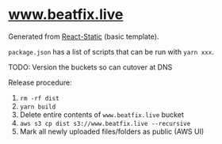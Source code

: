 # www.beatfix.live

Generated from [React-Static](https://github.com/nozzle/react-static) (basic template).

`package.json` has a list of scripts that can be run with `yarn xxx`.

TODO: Version the buckets so can cutover at DNS

Release procedure:
1. `rm -rf dist`
1. `yarn build`
1. Delete entire contents of `www.beatfix.live` bucket
1. `aws s3 cp dist s3://www.beatfix.live --recursive`
1. Mark all newly uploaded files/folders as public (AWS UI)
